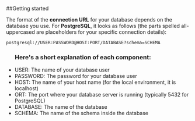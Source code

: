 ##Getting started

The format of the <b>connection URL</b> for your database depends on the database you use. For <b>PostgreSQL</b>, it looks as follows (the parts spelled all-uppercased are placeholders for your specific connection details):

<code>postgresql://USER:PASSWORD@HOST:PORT/DATABASE?schema=SCHEMA</code>

<ul><h3>Here's a short explanation of each component:</h3>
  <li>USER: The name of your database user</li>
  <li>PASSWORD: The password for your database user</li>
  <li>HOST: The name of your host name (for the local environment, it is localhost)</li>
  <li>ORT: The port where your database server is running (typically 5432 for PostgreSQL)</li>
  <li>DATABASE: The name of the database</li>
  <li>SCHEMA: The name of the schema inside the database</li>
</ul>

  

